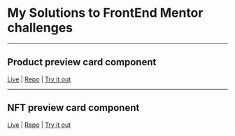 # My Solutions to FrontEnd Mentor challenges

***
## Product preview card component

 [Live]() | [Repo](./Product%20preview%20card%20component/) | [Try it out](https://www.frontendmentor.io/challenges/product-preview-card-component-GO7UmttRfa)

 ***
 ## NFT preview card component

 [Live]() | [Repo]() | [Try it out](https://www.frontendmentor.io/challenges/nft-preview-card-component-SbdUL_w0U)